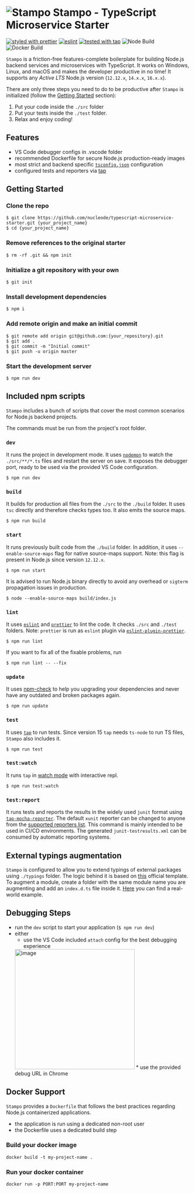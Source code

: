 # ![Stampo](https://user-images.githubusercontent.com/6388707/58275504-7818c880-7d95-11e9-84af-f8aa50b93d5f.png) Stampo - TypeScript Microservice Starter

[![styled with prettier](https://img.shields.io/badge/styled%20with-Prettier-blue.svg)](https://github.com/prettier/prettier)
[![eslint](https://img.shields.io/badge/linted%20by-eslint-brightgreen.svg)](https://eslint.org)
[![tested with tap](https://img.shields.io/badge/tested%20with-node--tap-yellow.svg)](https://github.com/tapjs/node-tap)
![Node Build](https://github.com/nucleode/typescript-microservice-starter/workflows/Node%20Build/badge.svg)
![Docker Build](https://github.com/nucleode/typescript-microservice-starter/workflows/Docker%20Build/badge.svg?branch=master)

`Stampo` is a friction-free features-complete boilerplate for building Node.js backend services and microservices with TypeScript. It works on Windows, Linux, and macOS and makes the developer productive in no time! It supports any _Active LTS_ Node.js version (`12.12.x`, `14.x.x`, `16.x.x`).

There are only three steps you need to do to be productive after `Stampo` is initialized (follow the [Getting Started](#getting-started) section):
1. Put your code inside the `./src` folder
2. Put your tests inside the `./test` folder.
3. Relax and enjoy coding!

## Features

* VS Code debugger configs in .vscode folder
* recommended Dockerfile for secure Node.js production-ready images
* most strict and backend specific [`tsconfig.json`](https://www.typescriptlang.org/docs/handbook/tsconfig-json.html) configuration
* configured tests and reporters via [tap](https://node-tap.org)

## Getting Started
### Clone the repo
```
$ git clone https://github.com/nucleode/typescript-microservice-starter.git {your_project_name}
$ cd {your_project_name}
```

### Remove references to the original starter
```
$ rm -rf .git && npm init
```

### Initialize a git repository with your own
```
$ git init
```

### Install development dependencies
```
$ npm i
```

### Add remote origin and make an initial commit
```
$ git remote add origin git@github.com:{your_repository}.git
$ git add .
$ git commit -m "Initial commit"
$ git push -u origin master
```
### Start the development server

```
$ npm run dev
```

## Included npm scripts
`Stampo` includes a bunch of scripts that cover the most common scenarios for Node.js backend projects.

The commands must be run from the project's root folder.

### `dev`
It runs the project in development mode. It uses [`nodemon`](https://github.com/remy/nodemon) to watch the `./src/**/*.ts` files and restart the server on save. It exposes the debugger port, ready to be used via the provided VS Code configuration.
```
$ npm run dev
```

### `build`
It builds for production all files from the `./src` to the `./build` folder. It uses `tsc` directly and therefore checks types too. It also emits the source maps.
```
$ npm run build
```

### `start`
It runs previously built code from the `./build` folder. In addition, it uses `--enable-source-maps` flag for native source-maps support. Note: this flag is present in Node.js since version `12.12.x`.
```
$ npm run start
```
It is advised to run Node.js binary directly to avoid any overhead or `sigterm` propagation issues in production.
```
$ node --enable-source-maps build/index.js
```

### `lint`
It uses [`eslint`](https://eslint.org) and [`prettier`](https://prettier.io) to lint the code. It checks `./src` and `./test` folders. Note: `prettier` is run as `eslint` plugin via [`eslint-plugin-prettier`](https://github.com/prettier/eslint-plugin-prettier).
```
$ npm run lint
```
If you want to fix all of the fixable problems, run
```
$ npm run lint -- --fix
```

### `update`
It uses [npm-check](https://www.npmjs.com/package/npm-check) to help you upgrading your dependencies and never have any outdated and broken packages again.
```
$ npm run update
```

### `test`
It uses [`tap`](https://node-tap.org) to run tests. Since version 15 `tap` needs `ts-node` to run TS files, `Stampo` also includes it.
```
$ npm run test
```

### `test:watch`
It runs `tap` in [watch mode](https://node-tap.org/docs/watch/) with interactive repl.
```
$ npm run test:watch
```

### `test:report`
It runs tests and reports the results in the widely used `junit` format using [`tap-mocha-reporter`](https://www.npmjs.com/package/tap-mocha-reporter). The default `xunit` reporter can be changed to anyone from the [supported reporters list](https://node-tap.org/docs/reporting/). This command is mainly intended to be used in CI/CD environments. The generated `junit-testresults.xml` can be consumed by automatic reporting systems.

## External typings augmentation
`Stampo` is configured to allow you to extend typings of external packages using `./typings` folder. The logic behind it is based on [this](https://www.typescriptlang.org/docs/handbook/declaration-files/templates/module-plugin-d-ts.html) official template. To augment a module, create a folder with the same module name you are augmenting and add an `index.d.ts` file inside it. [Here](https://github.com/fox1t/fastify-websocket-router/tree/master/typings/fastify) you can find a real-world example.

## Debugging Steps

* run the `dev` script to start your application (`$ npm run dev`)
* either
  * use the VS Code included `attach` config for the best debugging experience
  <img width="327" alt="image" src="https://user-images.githubusercontent.com/1620916/129894966-15385c33-da0c-4e00-9f6f-a8ddf966e63e.png">
  * use the provided debug URL in Chrome

## Docker Support

`Stampo` provides a `Dockerfile` that follows the best practices regarding Node.js containerized applications.
* the application is run using a dedicated non-root user
* the Dockerfile uses a dedicated build step


### Build your docker image
```
docker build -t my-project-name .
```

### Run your docker container

```
docker run -p PORT:PORT my-project-name
```
